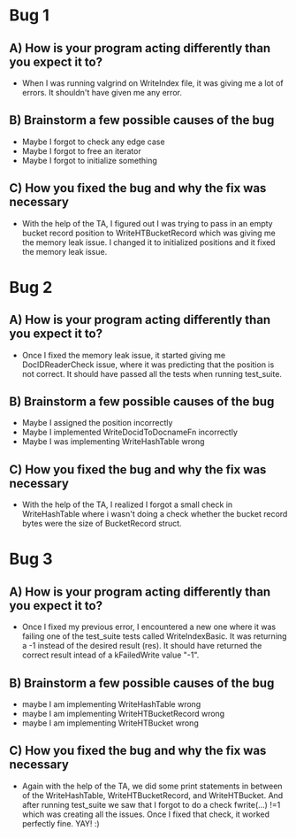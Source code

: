 # Bug 1

## A) How is your program acting differently than you expect it to?
- When I was running valgrind on WriteIndex file, it was giving me a lot of errors. It shouldn't have given me any error.

## B) Brainstorm a few possible causes of the bug
- Maybe I forgot to check any edge case
- Maybe I forgot to free an iterator
- Maybe I forgot to initialize something

## C) How you fixed the bug and why the fix was necessary
- With the help of the TA, I figured out I was trying to pass in an empty bucket record position to WriteHTBucketRecord which was giving me the memory leak issue. I changed it to initialized positions and it fixed the memory leak issue.


# Bug 2

## A) How is your program acting differently than you expect it to?
- Once I fixed the memory leak issue, it started giving me DocIDReaderCheck issue, where it was predicting that the position is not correct. It should have passed all the tests when running test_suite.

## B) Brainstorm a few possible causes of the bug
- Maybe I assigned the position incorrectly
- Maybe I implemented WriteDocidToDocnameFn incorrectly 
- Maybe I was implementing WriteHashTable wrong 

## C) How you fixed the bug and why the fix was necessary
- With the help of the TA, I realized I forgot a small check in WriteHashTable where i wasn't doing a check whether the bucket record bytes were the size of BucketRecord struct. 


# Bug 3

## A) How is your program acting differently than you expect it to?
- Once I fixed my previous error, I encountered a new one where it was failing one of the test_suite tests called WriteIndexBasic. It was returning a -1 instead of the desired result (res). It should have returned the correct result intead of a kFailedWrite value "-1".

## B) Brainstorm a few possible causes of the bug
- maybe I am implementing WriteHashTable wrong
- maybe I am implementing WriteHTBucketRecord wrong
- maybe I am implementing WriteHTBucket wrong

## C) How you fixed the bug and why the fix was necessary
- Again with the help of the TA, we did some print statements in between of the WriteHashTable, WriteHTBucketRecord, and WriteHTBucket. And after running test_suite we saw that I forgot to do a check fwrite(...) !=1 which was creating all the issues. Once I fixed that check, it worked perfectly fine. YAY! :)
